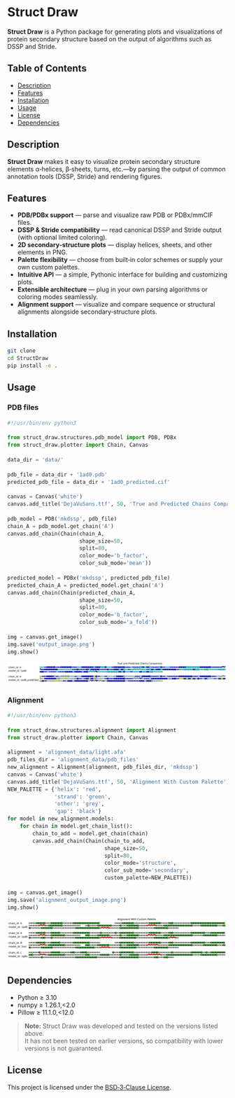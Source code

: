 # Struct Draw

**Struct Draw** is a Python package for generating plots and visualizations of protein secondary structure based on the output of algorithms such as DSSP and Stride.

## Table of Contents

- [Description](#description)  
- [Features](#features)  
- [Installation](#installation)  
- [Usage](#usage)   
- [License](#license)
- [Dependencies](#dependencies)  

## Description

**Struct Draw** makes it easy to visualize protein secondary structure elements α‑helices, β‑sheets, turns, etc.—by parsing the output of common annotation tools (DSSP, Stride) and rendering figures.

## Features

- **PDB/PDBx support** — parse and visualize raw PDB or PDBx/mmCIF files.  
- **DSSP & Stride compatibility** — read canonical DSSP and Stride output (with optional limited coloring).  
- **2D secondary‑structure plots** — display helices, sheets, and other elements in PNG.  
- **Palette flexibility** — choose from built‑in color schemes or supply your own custom palettes.  
- **Intuitive API** — a simple, Pythonic interface for building and customizing plots.  
- **Extensible architecture** — plug in your own parsing algorithms or coloring modes seamlessly.
- **Alignment support** — visualize and compare sequence or structural alignments alongside secondary‑structure plots.  

## Installation

```bash
git clone
cd StructDraw
pip install -e .
```

## Usage
### PDB files
```python
#!/usr/bin/env python3

from struct_draw.structures.pdb_model import PDB, PDBx
from struct_draw.plotter import Chain, Canvas

data_dir = 'data/'

pdb_file = data_dir + '1ad0.pdb'
predicted_pdb_file = data_dir + '1ad0_predicted.cif'

canvas = Canvas('white')
canvas.add_title('DejaVuSans.ttf', 50, 'True and Predicted Chains Comparison', 'centered')

pdb_model = PDB('mkdssp', pdb_file)
chain_A = pdb_model.get_chain('A')
canvas.add_chain(Chain(chain_A,
                       shape_size=50,
                       split=80,
                       color_mode='b_factor',
                       color_sub_mode='mean'))

predicted_model = PDBx('mkdssp', predicted_pdb_file)
predicted_chain_A = predicted_model.get_chain('A')
canvas.add_chain(Chain(predicted_chain_A,
                       shape_size=50,
                       split=80,
                       color_mode='b_factor',
                       color_sub_mode='a_fold'))

img = canvas.get_image()
img.save('output_image.png')
img.show()
```
![Usage Script Reult](usage_example/output_image.png)

### Alignment

```python
#!/usr/bin/env python3

from struct_draw.structures.alignment import Alignment
from struct_draw.plotter import Chain, Canvas

alignment = 'alignment_data/light.afa'
pdb_files_dir = 'alignment_data/pdb_files'
new_alignment = Alignment(alignment, pdb_files_dir, 'mkdssp')
canvas = Canvas('white')
canvas.add_title('DejaVuSans.ttf', 50, 'Alignment With Custom Palette', 'centered')
NEW_PALETTE = {'helix': 'red',
               'strand': 'green',
               'other': 'grey',
               'gap': 'black'}
for model in new_alignment.models:
    for chain in model.get_chain_list():
        chain_to_add = model.get_chain(chain)
        canvas.add_chain(Chain(chain_to_add,
                               shape_size=50,
                               split=80,
                               color_mode='structure',
                               color_sub_mode='secondary',
                               custom_palette=NEW_PALETTE))
    
img = canvas.get_image()
img.save('alignment_output_image.png')
img.show()
```
![Alignment Usage Script Reult](usage_example/alignment_output_image.png)

## Dependencies

- Python ≥ 3.10  
- numpy ≥ 1.26.1,<2.0  
- Pillow ≥ 11.1.0,<12.0  

> **Note:** Struct Draw was developed and tested on the versions listed above.  
> It has not been tested on earlier versions, so compatibility with lower versions is not guaranteed.

## License

This project is licensed under the [BSD‑3‑Clause License](https://opensource.org/licenses/BSD-3-Clause).

